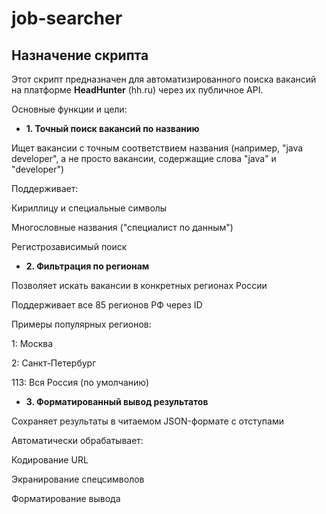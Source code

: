 # job-searcher
## Назначение скрипта
Этот скрипт предназначен для автоматизированного поиска вакансий на платформе **HeadHunter** (hh.ru) через их публичное API. 

Основные функции и цели:

- **1. Точный поиск вакансий по названию**
  
Ищет вакансии с точным соответствием названия (например, "java developer", а не просто вакансии, содержащие слова "java" и "developer")

Поддерживает:

Кириллицу и специальные символы

Многословные названия ("специалист по данным")

Регистрозависимый поиск

- **2. Фильтрация по регионам**
  
Позволяет искать вакансии в конкретных регионах России

Поддерживает все 85 регионов РФ через ID

Примеры популярных регионов:

1: Москва

2: Санкт-Петербург

113: Вся Россия (по умолчанию)

- **3. Форматированный вывод результатов**
  
Сохраняет результаты в читаемом JSON-формате с отступами

Автоматически обрабатывает:

Кодирование URL

Экранирование спецсимволов

Форматирование вывода

